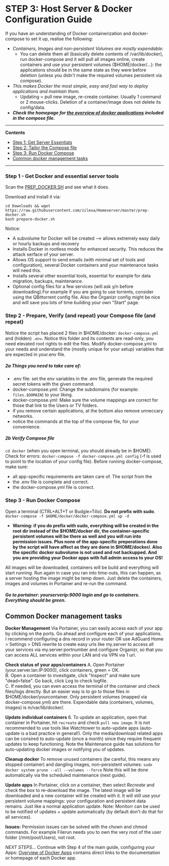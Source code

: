 # STEP 3: Host Server & Docker Configuration Guide

If you have an understanding of Docker containerization and docker-compose to set it up, realise the following:
- _Containers, Images and non-persistent Volumes are mostly expendable:_
  - You can delete them all (basically delete contents of /var/lib/docker), run docker-compose and it will pull all images online, create containers and use your persistent volumes ($HOME/docker/...): the applications should be in the same state as they were before deletion (unless you didn't make the required volumes persistent via compose).
- _This makes Docker the most simple, easy and fast way to deploy applications and maintain them._
  - Updating = pull new image, re-create container. Usually 1 command or 2 mouse-clicks. Deletion of a container/image does not delete its config/data. 
- _**Check the homepage for [the overview of docker applications](https://github.com/zilexa/Homeserver/blob/master/README.md#overview-of-applications-and-services) included in the compose file.**_

***

**Contents**
- [Step 1: Get Server Essentials](https://github.com/zilexa/Homeserver/tree/master/docker#step-1---get-docker-and-essential-server-tools)
- [Step 2: Tailor the Compose file](https://github.com/zilexa/Homeserver/tree/master/docker#step-2---prepare-verify-and-repeat-your-compose-file-and-repeat)
- [Step 3: Run Docker Compose](https://github.com/zilexa/Homeserver/tree/master/docker#step-3----run-docker-compose)
- [Common docker management tasks](https://github.com/zilexa/Homeserver/blob/master/docker/README.md#common-docker-management-tasks)

***

### Step 1 - Get Docker and essential server tools
Scan the [PREP_DOCKER.SH](https://github.com/zilexa/Homeserver/blob/master/prep-docker.sh) and see what it does. 

Download and install it via: 
```
cd Downloads && wget https://raw.githubusercontent.com/zilexa/Homeserver/master/prep-docker.sh
bash prepare-docker.sh
```
Notice: 
- A subvolume for Docker will be created --> allows extremely easy daily or hourly backups and recovery
- Installs Docker in rootless mode for enhanced security. This reduces the attack serface of your server. 
- Allows OS support to send emails (with minimal set of tools and configuration), several Docker containers and your maintenance tasks will need this.
- Installs several other essential tools, essential for example for data migration, backups, maintenance.
- Optional config files for a few services (will ask y/n before downloading).For example if you are going to use torrents, consider using the QBittorrent config file. Also the Organizr config might be nice and will save you lots of time building your own "Start" page.

### Step 2 - Prepare, Verify (and repeat) your Compose file (and repeat)
Notice the script has placed 2 files in $HOME/docker: `docker-compose.yml` and (hidden) `.env`. 
Notice this folder and its contents are read-only, you need elevated root rights to edit the files. 
Modify docker-compose.yml to your needs and understand the (mostly unique for your setup) variables that are expected in your.env file.   
##### 2a Things you need to take care of:
- .env file: set the env variables in the .env file, generate the required secret tokens with the given command.
- docker-compose.yml: Change the subdomains (for example: `files.$DOMAIN`) to your liking.
- docker-compose.yml: Make sure the volume mappings are correct for those that link to the Users or TV folders. 
- if you remove certain applications, at the bottom also remove unneccary networks.
- notice the commands at the top of the compose file, for your convenience. 
 
##### 2b Verify Compose file
`cd docker` (when you open terminal, you should already be in $HOME).
Check for errors: `docker-compose -f docker-compose.yml config` (-f is used to point to the location of your config file). 
Before running docker-compose, make sure: 
- all app-specific requirements are taken care of. The script from the 
- the .env file is complete and correct.
- the docker-compose.yml file is correct. 
 
### Step 3 -  Run Docker Compose
Open a terminal (CTRL+ALT+T or Budgie>Tilix). **Do not prefix with sudo**. `docker-compose -f $HOME/docker/docker-compose.yml up -d`
- **Warning: if you do prefix with sudo, everything will be created in the root dir instead of the $HOME/docker dir, the container-specific persistent volumes will be there as well and you will run into permission issues. Plus none of the app-specific preperations done by the script will have affect as they are done in $HOME/docker/. Also the specific docker subvolume is not used and not backupped. And you are providing your Docker apps with full admin access to your OS!**

All images will be downloaded, containers will be build and everything will start running. 
Run again in case you ran into time-outs, this can happen, as a server hosting the image might be temp down. Just delete the containers, images and volumes in Portainer and re-run the command. 

##### Go to portainer: yourserverip:9000 login and go to containers. Everything should be green. 


## Common Docker management tasks
**Docker Management** 
Via Portainer, you can easily access each of your app by clicking on the ports. 
Go ahead and configure each of your applications.
I recommend configuring a dns record in your router OR use AdGuard Home > Settings > DNS rewrite to create easy urls like my.server to access all your services via my.server:portnumber and configure Organizr, so that you can access ALL services within your LAN and via VPN via 1 url. 

**Check status of your apps/containers**
A. Open Portainer (your.server.lan.IP:9000), click containers, green = OK.\
B. Open a container to investigate, click "Inspect" and make sure "dead=false". Go back, click Log to check logfile.\
C. If needed, you can even access the terminal of the container and check files/logs directly. But an easier way is to go to those files in $HOME/docker/yourcontainer. Only persistent volumes (mapped via docker-compose.yml) are there. Expendable data (containers, volumes, images) is in/var/lib/docker/.  

**Update individual containers**
6. To update an application, open that container in Portainer, hit `recreate` and check `pull new image`. It is not recommended to use tools like Watchtower to auto-update apps (auto-update is a bad practice in general!). Only the media/download related apps can be consired to auto-update (once a month) since they require frequent updates to keep functioning. Note the Maintenance guide has solutions for auto-updating docker images or notifying you of updates.

**Cleanup docker**
To remove unused containers (be careful, this means any stopped container) and dangling images, non-persistent volumes: 
 `sudo docker system prune --all --volumes --force`
 Note this will be done automatically via the scheduled maintenance (next guide). 
 
**Update apps**
In Portainer, click on a container, then select _Recreate_ and check the box to re-download the image. 
The latest image will be downloaded and a new container will be created with it. 
It will still use your persistent volume mappings: your configuration and persistent data remains. Just like a normal application update. 
Note: Monitorr can be used to be notified of updates + update automatically (by default don't do that for all services).  

**Issues:** 
Permission issues can be solved with the chown and chmod commands.
For example Filerun needs you to own the very root of the user folder (/mnt/pool/Users), not root. 

_NEXT STEPS..._
Continue with Step 4 of the main guide, configuring your Apps: 
[Overview of Docker Apps](https://github.com/zilexa/Homeserver/blob/master/Applications-Overview.md) contains direct links to the documentation or homepage of each Docker app. 
